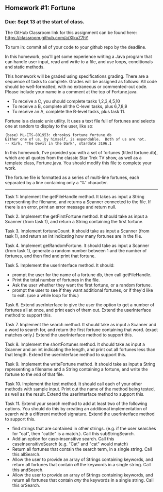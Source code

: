 
## Homework #1: Fortune

### Due: Sept 13 at the start of class.

The GitHub Classroom link for this assignment can be found here: https://classroom.github.com/a/XlkuZ7hY

To turn in: commit all of your code to your github repo by the deadline. 

In this homework, you'll get some experience writing a Java program that can handle user input, read and write to a file, 
and use loops, conditionals and static methods.

This homework will be graded using specifications grading. There are a sequence of tasks to complete. Grades will be assigned as follows:
All code should be well-formatted, with no extraneous or commented-out code. Please include your name in a comment at the top of Fortune.java.

- To receive a C, you should complete tasks 1,2,3,4,5,10
- To receive a B, complete all the C-level tasks, plus 6,7,8,9
- To receive an A, complete the B-level tasks, plus task 11.

Fortune is a classic unix utility. It uses a text file full of fortunes and selects one at random to display to the user, like so:

    (base) ML-ITS-801953: cbrooks$ fortune fortune.db 
    Either one of us, by himself, is expendable.  Both of us are not.
    -- Kirk, "The Devil in the Dark", stardate 3196.1

In this homework, I've provided you with a set of fortunes (titled fortune.db), which are all quotes from the classic Star Trek TV show, as well
as a template class, Fortune.java. You should modify this file to complete your work. 

The fortune file is formatted as a series of multi-line fortunes, each separated by a line containing only a '%' character.

------

Task 1: Implement the getFileHandle method. It takes as input a String representing the filename, and returns a Scanner connected to the file.
If there is an error, print an error message and return null.

Task 2. Implement the getFirstFortune method. It should take as input a Scanner (from task 1), and return a String containing the first fortune.

Task 3. Implement fortuneCount. It should take as input a Scanner (from task 1), and return an int indicating how many fortunes are in the file.

Task 4. Implement getRandomFortune. It should take as input a Scanner (from task 1), generate a random number between 1 and the number of fortunes,
and then find and print that fortune.

Task 5. Implement the userInterface method. It should:
- prompt the user for the name of a fortune db, then call getFileHandle.
- Print the total number of fortunes in the file.
- Ask the user whether they want the first fortune, or a random fortune.
- prompt the user to see if they want additional fortunes, or if they'd like to exit. (use a while loop for this.)

Task 6. Extend userInterface to give the user the option to get a number of fortunes all at once, and print each of them out. Extend the userInterface method to support this.

Task 7. Implement the search method. It should take as input a Scanner and a word to search for, and return the first fortune containing that word. (exact matches only.) Extend the userInterface method to support this.

Task 8. Implement the shortFortunes method. It should take as input a Scanner and an int indicating the length, and print out all fortunes less than that length. Extend the userInterface method to support this.

Task 9. Implement the writeFortune method. It should take as input a String representing a filename and a String containing a fortune, and write the fortune to the *end* of that file.

Task 10. Implement the test method. It should call each of your other methods with sample input. Print out the name of the method being tested, as well as the result. Extend the userInterface method to support this.

Task 11. Extend your search method to add at least two of the following options. You should do this by creating an additional implementation of search with a 
different method signature. Extend the userInterface method to support this.
    
- find strings that are contained in other strings. (e.g. if the user searches for "cat", then "cattle" is a match.). Call this subStringSearch.
- Add an option for case-insensitive search. Call this caseInsensitiveSearch (e.g. "Cat" and "cat" would match)
- Return all fortunes that contain the search term, in a single string. Call this allSearch.
- Allow the user to provide an array of Strings containing keywords, and return all fortunes that contain *all* the keywords in a single string. Call this andSearch.
- Allow the user to provide an array of Strings containing keywords, and return all fortunes that contain *any* the keywords in a single string. Call this orSearch.
